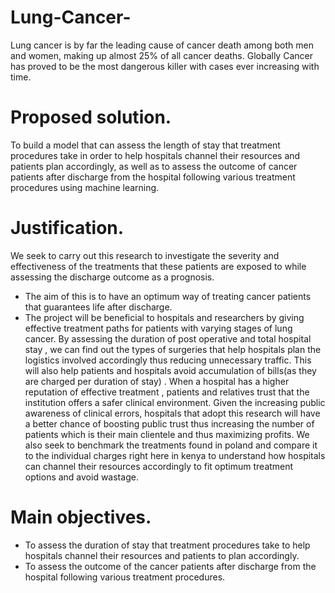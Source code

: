 # Lung-Cancer-
Lung cancer is by far the leading cause of cancer death among both men and women, making up almost 25% of all cancer deaths.
Globally Cancer has proved to be the most dangerous killer with cases ever increasing with time.


#                                        Proposed solution.

To build a model that can assess the length of stay that treatment procedures take in order to help hospitals channel their resources and patients plan accordingly, as well as to assess the outcome of cancer patients after discharge from the hospital following various treatment procedures using machine learning.


# Justification.
We seek to carry out this research to investigate the severity and effectiveness of the treatments that these patients are exposed to while assessing the discharge outcome as a prognosis.
- The aim of this is to have an optimum way of treating cancer patients that guarantees life after discharge.
- The project will be beneficial to hospitals and researchers by giving effective treatment paths for patients with varying    stages of lung cancer. 
By assessing the duration of post operative and total hospital stay , we can find out the types of surgeries that help hospitals plan the logistics involved accordingly thus reducing unnecessary traffic. This will also help patients and hospitals avoid accumulation of bills(as they are charged per duration of stay) .
When a hospital has a higher reputation of effective treatment , patients and relatives trust  that the institution offers a safer clinical environment. Given the increasing public awareness of clinical errors, hospitals that adopt this research will have a better chance of boosting public trust thus increasing the number of patients which is their main clientele and thus maximizing profits.
We also seek to benchmark the treatments found in poland and compare it to the individual charges right here in kenya to understand how hospitals can channel their resources accordingly to fit optimum treatment options and avoid wastage.

# Main objectives.

- To assess the duration of stay that treatment procedures take to help hospitals  channel their resources and patients to     plan accordingly.
- To assess the outcome of the cancer patients after discharge from the hospital following various treatment procedures.
